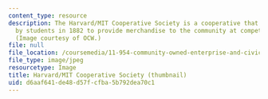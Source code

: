 ```yaml
---
content_type: resource
description: The Harvard/MIT Cooperative Society is a cooperative that was founded
  by students in 1882 to provide merchandise to the community at competitive prices.
  (Image courtesy of OCW.)
file: null
file_location: /coursemedia/11-954-community-owned-enterprise-and-civic-participation-spring-2005/d6aaf641de48d57fcfba5b792dea70c1_11-954s05-th.jpg
file_type: image/jpeg
resourcetype: Image
title: Harvard/MIT Cooperative Society (thumbnail)
uid: d6aaf641-de48-d57f-cfba-5b792dea70c1
---
```

